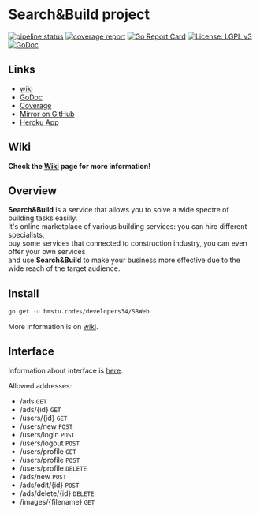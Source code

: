 # Search&Build project

[![pipeline status](https://bmstu.codes/developers34/SBWeb/badges/master/pipeline.svg)](https://bmstu.codes/developers34/SBWeb/commits/master)
[![coverage report](https://bmstu.codes/developers34/SBWeb/badges/master/coverage.svg)](https://bmstu.codes/developers34/SBWeb/commits/master)
[![Go Report Card](https://goreportcard.com/badge/bmstu.codes/developers34/SBWeb)](https://goreportcard.com/report/bmstu.codes/developers34/SBWeb)
[![License: LGPL v3](https://img.shields.io/badge/License-LGPL%20v3-blue.svg)](https://www.gnu.org/licenses/lgpl-3.0)
[![GoDoc](https://godoc.org/github.com/orangejohny/SBWeb?status.svg)](https://godoc.org/github.com/orangejohny/SBWeb)

## Links

* [wiki](https://bmstu.codes/developers34/SBWeb/wikis/home)
* [GoDoc](https://godoc.org/github.com/orangejohny/SBWeb)
* [Coverage](https://developers34.pages.bmstu.codes/SBWeb)
* [Mirror on GitHub](https://github.com/orangejohny/SBWeb)
* [Heroku App](https://search-build.herokuapp.com)

## Wiki

**Check the [Wiki](https://bmstu.codes/developers34/SBWeb/wikis/home) page for more information!**

## Overview

**Search&Build** is a service that allows you to solve a wide spectre of building tasks easilly.  
It's online marketplace of various building services: you can hire different specialists,  
buy some services that connected to construction industry, you can even offer your own services  
and use **Search&Build** to make your business more effective due to the wide reach of the target audience.

## Install

```bash
go get -u bmstu.codes/developers34/SBWeb
```

More information is on [wiki](https://bmstu.codes/developers34/SBWeb/wikis/Install-and-usage).

## Interface

Information about interface is [here](https://godoc.org/github.com/orangejohny/SBWeb/pkg/api).

Allowed addresses:
* /ads                    `GET`
* /ads/{id}               `GET`
* /users/{id}             `GET`
* /users/new              `POST`
* /users/login            `POST`
* /users/logout           `POST`
* /users/profile          `GET`
* /users/profile          `POST`
* /users/profile          `DELETE`
* /ads/new                `POST`
* /ads/edit/{id}          `POST`
* /ads/delete/{id}        `DELETE`
* /images/{filename}      `GET`